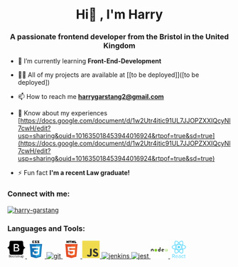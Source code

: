 <h1 align="center">Hi👋 , I'm Harry</h1>
<h3 align="center">A passionate frontend developer from the Bristol in the United Kingdom</h3>

- 🌱 I’m currently learning **Front-End-Development**

- 👨‍💻 All of my projects are available at [[to be deployed]]([to be deployed])

- 📫 How to reach me **harrygarstang2@gmail.com**

- 📄 Know about my experiences [https://docs.google.com/document/d/1w2Utr4itic91UL7JJOPZXXIQcyNl7cwH/edit?usp=sharing&ouid=101635018453944016924&rtpof=true&sd=true](https://docs.google.com/document/d/1w2Utr4itic91UL7JJOPZXXIQcyNl7cwH/edit?usp=sharing&ouid=101635018453944016924&rtpof=true&sd=true)

- ⚡ Fun fact **I'm a recent Law graduate!**

<h3 align="left">Connect with me:</h3>
<p align="left">
<a href="https://linkedin.com/in/harry-garstang" target="blank"><img align="center" src="https://raw.githubusercontent.com/rahuldkjain/github-profile-readme-generator/master/src/images/icons/Social/linked-in-alt.svg" alt="harry-garstang" height="30" width="40" /></a>
</p>

<h3 align="left">Languages and Tools:</h3>
<p align="left"> <a href="https://getbootstrap.com" target="_blank" rel="noreferrer"> <img src="https://raw.githubusercontent.com/devicons/devicon/master/icons/bootstrap/bootstrap-plain-wordmark.svg" alt="bootstrap" width="40" height="40"/> </a> <a href="https://www.w3schools.com/css/" target="_blank" rel="noreferrer"> <img src="https://raw.githubusercontent.com/devicons/devicon/master/icons/css3/css3-original-wordmark.svg" alt="css3" width="40" height="40"/> </a> <a href="https://git-scm.com/" target="_blank" rel="noreferrer"> <img src="https://www.vectorlogo.zone/logos/git-scm/git-scm-icon.svg" alt="git" width="40" height="40"/> </a> <a href="https://www.w3.org/html/" target="_blank" rel="noreferrer"> <img src="https://raw.githubusercontent.com/devicons/devicon/master/icons/html5/html5-original-wordmark.svg" alt="html5" width="40" height="40"/> </a> <a href="https://developer.mozilla.org/en-US/docs/Web/JavaScript" target="_blank" rel="noreferrer"> <img src="https://raw.githubusercontent.com/devicons/devicon/master/icons/javascript/javascript-original.svg" alt="javascript" width="40" height="40"/> </a> <a href="https://www.jenkins.io" target="_blank" rel="noreferrer"> <img src="https://www.vectorlogo.zone/logos/jenkins/jenkins-icon.svg" alt="jenkins" width="40" height="40"/> </a> <a href="https://jestjs.io" target="_blank" rel="noreferrer"> <img src="https://www.vectorlogo.zone/logos/jestjsio/jestjsio-icon.svg" alt="jest" width="40" height="40"/> </a> <a href="https://nodejs.org" target="_blank" rel="noreferrer"> <img src="https://raw.githubusercontent.com/devicons/devicon/master/icons/nodejs/nodejs-original-wordmark.svg" alt="nodejs" width="40" height="40"/> </a> <a href="https://reactjs.org/" target="_blank" rel="noreferrer"> <img src="https://raw.githubusercontent.com/devicons/devicon/master/icons/react/react-original-wordmark.svg" alt="react" width="40" height="40"/> </a> </p>

